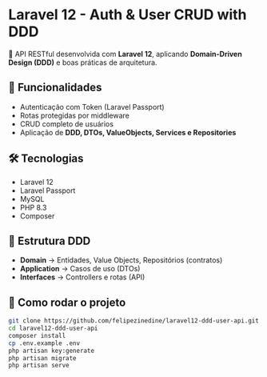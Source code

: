 # Laravel 12 - Auth & User CRUD with DDD

🚀 API RESTful desenvolvida com **Laravel 12**, aplicando **Domain-Driven Design (DDD)** e boas práticas de arquitetura.

## 📌 Funcionalidades
- Autenticação com Token (Laravel Passport)
- Rotas protegidas por middleware
- CRUD completo de usuários
- Aplicação de **DDD, DTOs, ValueObjects, Services e Repositories**

## 🛠️ Tecnologias
- Laravel 12
- Laravel Passport
- MySQL
- PHP 8.3
- Composer

## 📂 Estrutura DDD
- **Domain** → Entidades, Value Objects, Repositórios (contratos)
- **Application** → Casos de uso (DTOs)
- **Interfaces** → Controllers e rotas (API)

## 🚀 Como rodar o projeto
```bash
git clone https://github.com/felipezinedine/laravel12-ddd-user-api.git
cd laravel12-ddd-user-api
composer install
cp .env.example .env
php artisan key:generate
php artisan migrate
php artisan serve
